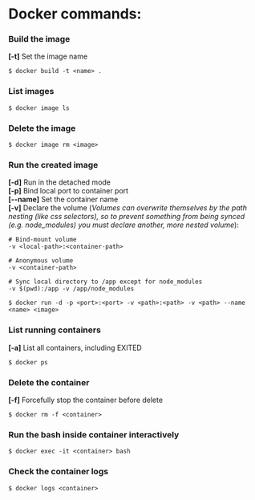 # Docker commands:

### Build the image
**[-t]** Set the image name
```
$ docker build -t <name> .
```

### List images
```
$ docker image ls
```

### Delete the image
```
$ docker image rm <image>
```

### Run the created image
**[-d]** Run in the detached mode \
**[-p]** Bind local port to container port \
**[--name]** Set the container name \
**[-v]** Declare the volume (*Volumes can overwrite themselves by the path nesting (like css selectors), so to prevent something from being synced (e.g. node_modules) you must declare another, more nested volume*):
```
# Bind-mount volume
-v <local-path>:<container-path> 

# Anonymous volume
-v <container-path> 

# Sync local directory to /app except for node_modules
-v $(pwd):/app -v /app/node_modules 
```
```
$ docker run -d -p <port>:<port> -v <path>:<path> -v <path> --name <name> <image>
```

### List running containers
**[-a]** List all containers, including EXITED
```
$ docker ps
```

### Delete the container
**[-f]** Forcefully stop the container before delete
```
$ docker rm -f <container>
```

### Run the bash inside container interactively
```
$ docker exec -it <container> bash
```

### Check the container logs
```
$ docker logs <container>
```
